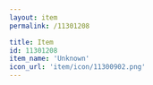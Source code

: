 ```yaml
---
layout: item
permalink: /11301208

title: Item
id: 11301208
item_name: 'Unknown'
icon_url: 'item/icon/11300902.png'
---
```

